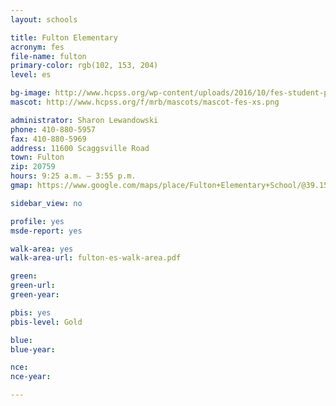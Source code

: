 ```yaml
---
layout: schools

title: Fulton Elementary
acronym: fes
file-name: fulton
primary-color: rgb(102, 153, 204)
level: es

bg-image: http://www.hcpss.org/wp-content/uploads/2016/10/fes-student-project.jpg
mascot: http://www.hcpss.org/f/mrb/mascots/mascot-fes-xs.png

administrator: Sharon Lewandowski
phone: 410-880-5957
fax: 410-880-5969
address: 11600 Scaggsville Road
town: Fulton
zip: 20759
hours: 9:25 a.m. – 3:55 p.m.
gmap: https://www.google.com/maps/place/Fulton+Elementary+School/@39.1511171,-76.9176283,16.87z/data=!4m2!3m1!1s0x89b7dc0637b74f2d:0xe3ba70dd7f60ee19?hl=en

sidebar_view: no

profile: yes
msde-report: yes

walk-area: yes
walk-area-url: fulton-es-walk-area.pdf

green:
green-url:
green-year:

pbis: yes
pbis-level: Gold 

blue:
blue-year:

nce:
nce-year:

---
```

